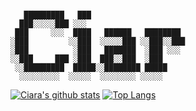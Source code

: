 <div align="justify">

<div align="centre">

```

   █████████   ███
  ███░░░░░███ ░░░
 ███     ░░░  ████   ██████   ████████
░███         ░░███  ░░░░░███ ░░███░░███
░███          ░███   ███████  ░███ ░░░
░░███     ███ ░███  ███░░███  ░███
 ░░█████████  █████░░████████ █████
  ░░░░░░░░░  ░░░░░  ░░░░░░░░ ░░░░░

```

</div>

[![Ciara's github stats](https://github-readme-stats.vercel.app/api?username=ciarafair&rank_icon=github&show_icons=true&include_all_commits=true&theme=transparent&hide_border=true&layout=compact&hide_rank&number_format=long)](https://github.com/anuraghazra/github-readme-stats)
[![Top Langs](https://github-readme-stats.vercel.app/api/top-langs/?username=ciarafair&theme=transparent&hide_border=true&layout=compact)](https://github.com/anuraghazra/github-readme-stats)

</div>
